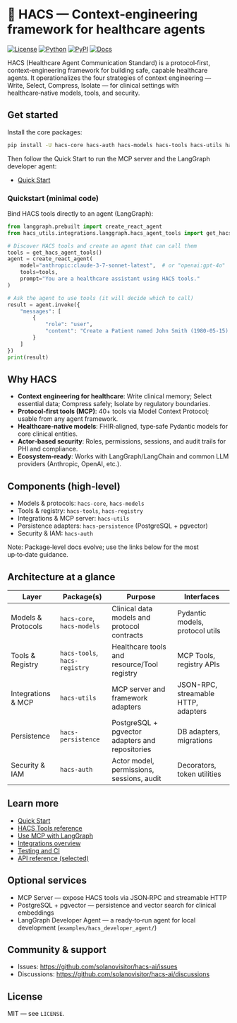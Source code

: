 # 🏥 HACS — Context‑engineering framework for healthcare agents

[![License](https://img.shields.io/github/license/solanovisitor/hacs-ai)](https://github.com/solanovisitor/hacs-ai/blob/main/LICENSE)
[![Python](https://img.shields.io/badge/python-3.11+-blue)](https://python.org)
[![PyPI](https://img.shields.io/pypi/v/hacs-core)](https://pypi.org/project/hacs-core/)
[![Docs](https://img.shields.io/badge/docs-latest-blue)](./docs/README.md)

HACS (Healthcare Agent Communication Standard) is a protocol‑first, context‑engineering framework for building safe, capable healthcare agents. It operationalizes the four strategies of context engineering — Write, Select, Compress, Isolate — for clinical settings with healthcare‑native models, tools, and security.

## Get started

Install the core packages:

```bash
pip install -U hacs-core hacs-auth hacs-models hacs-tools hacs-utils hacs-persistence
```

Then follow the Quick Start to run the MCP server and the LangGraph developer agent:
- [Quick Start](./docs/quick-start.md)

### Quickstart (minimal code)

Bind HACS tools directly to an agent (LangGraph):

```python
from langgraph.prebuilt import create_react_agent
from hacs_utils.integrations.langgraph.hacs_agent_tools import get_hacs_agent_tools

# Discover HACS tools and create an agent that can call them
tools = get_hacs_agent_tools()
agent = create_react_agent(
    model="anthropic:claude-3-7-sonnet-latest",  # or "openai:gpt-4o"
    tools=tools,
    prompt="You are a healthcare assistant using HACS tools."
)

# Ask the agent to use tools (it will decide which to call)
result = agent.invoke({
    "messages": [
        {
            "role": "user",
            "content": "Create a Patient named John Smith (1980-05-15) and summarize current DB health"
        }
    ]
})
print(result)
```

## Why HACS

- **Context engineering for healthcare**: Write clinical memory; Select essential data; Compress safely; Isolate by regulatory boundaries.
- **Protocol‑first tools (MCP)**: 40+ tools via Model Context Protocol; usable from any agent framework.
- **Healthcare‑native models**: FHIR‑aligned, type‑safe Pydantic models for core clinical entities.
- **Actor‑based security**: Roles, permissions, sessions, and audit trails for PHI and compliance.
- **Ecosystem‑ready**: Works with LangGraph/LangChain and common LLM providers (Anthropic, OpenAI, etc.).

## Components (high‑level)

- Models & protocols: `hacs-core`, `hacs-models`
- Tools & registry: `hacs-tools`, `hacs-registry`
- Integrations & MCP server: `hacs-utils`
- Persistence adapters: `hacs-persistence` (PostgreSQL + pgvector)
- Security & IAM: `hacs-auth`

Note: Package‑level docs evolve; use the links below for the most up‑to‑date guidance.

## Architecture at a glance

| Layer | Package(s) | Purpose | Interfaces |
| --- | --- | --- | --- |
| Models & Protocols | `hacs-core`, `hacs-models` | Clinical data models and protocol contracts | Pydantic models, protocol utils |
| Tools & Registry | `hacs-tools`, `hacs-registry` | Healthcare tools and resource/Tool registry | MCP Tools, registry APIs |
| Integrations & MCP | `hacs-utils` | MCP server and framework adapters | JSON-RPC, streamable HTTP, adapters |
| Persistence | `hacs-persistence` | PostgreSQL + pgvector adapters and repositories | DB adapters, migrations |
| Security & IAM | `hacs-auth` | Actor model, permissions, sessions, audit | Decorators, token utilities |

## Learn more

- [Quick Start](./docs/quick-start.md)
- [HACS Tools reference](./docs/hacs-tools.md)
- [Use MCP with LangGraph](./docs/mcp_langgraph.md)
- [Integrations overview](./docs/integrations.md)
- [Testing and CI](./docs/testing.md)
- [API reference (selected)](./docs/api-reference.md)

## Optional services

- MCP Server — expose HACS tools via JSON‑RPC and streamable HTTP
- PostgreSQL + pgvector — persistence and vector search for clinical embeddings
- LangGraph Developer Agent — a ready‑to‑run agent for local development (`examples/hacs_developer_agent/`)

## Community & support

- Issues: https://github.com/solanovisitor/hacs-ai/issues
- Discussions: https://github.com/solanovisitor/hacs-ai/discussions

## License

MIT — see `LICENSE`.
